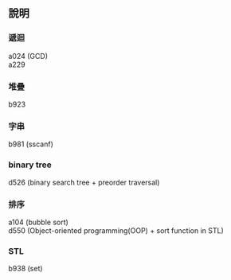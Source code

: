 ﻿## 說明

### 遞迴  
a024 (GCD)  
a229  


### 堆疊
b923  


### 字串
b981 (sscanf)  


### binary tree
d526 (binary search tree + preorder traversal)  


### 排序
a104 (bubble sort)  
d550 (Object-oriented programming(OOP) + sort function in STL)  


### STL
b938 (set)  
